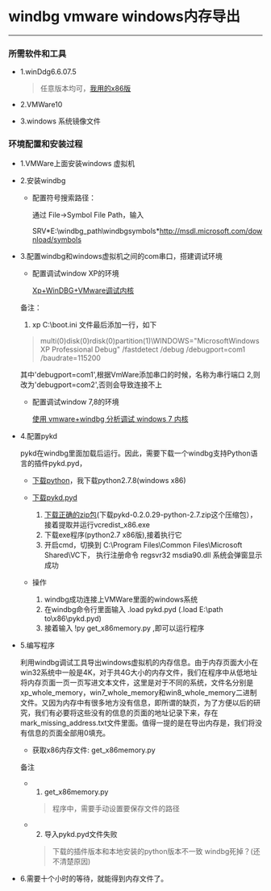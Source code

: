 # windbg vmware windows内存导出

---

### 所需软件和工具

* 1.winDdg6.6.07.5

    > 任意版本均可，[我用的x86版][1]

* 2.VMWare10

* 3.windows 系统镜像文件


### 环境配置和安装过程

* 1.VMWare上面安装windows 虚拟机

* 2.安装windbg

    * 配置符号搜索路径：

        通过 File→Symbol File Path，输入

        SRV\*E:\windbg_path\windbgsymbols\*http://msdl.microsoft.com/download/symbols

* 3.配置windbg和windows虚拟机之间的com串口，搭建调试环境

    * 配置调试window XP的环境

        [Xp+WinDBG+VMware调试内核][5]

    备注：

    1. xp C:\boot.ini 文件最后添加一行，如下

    > multi(0)disk(0)rdisk(0)partition(1)\WINDOWS="MicrosoftWindows XP Professional Debug" /fastdetect /debug /debugport=com1 /baudrate=115200

    其中'debugport=com1',根据VmWare添加串口的时候，名称为串行端口 2,则改为'debugport=com2',否则会导致连接不上

    * 配置调试window 7,8的环境

        [使用 vmware+windbg 分析调试 windows 7 内核][2]

* 4.配置pykd

    pykd在windbg里面加载后运行。因此，需要下载一个windbg支持Python语言的插件pykd.pyd，

    * [下载python][4]，我下载python2.7.8(windows x86)

    * [下载pykd.pyd][3]

        1. [下载正确的zip包][3](下载pykd-0.2.0.29-python-2.7.zip这个压缩包），接着提取并运行vcredist_x86.exe
        2. 下载exe程序(python2.7 x86版),接着执行它
        3. 开启cmd，切换到 C:\Program Files\Common Files\Microsoft Shared\VC下， 执行注册命令 regsvr32 msdia90.dll 系统会弹窗显示成功

    * 操作

        1. windbg成功连接上VMWare里面的windows系统
        2. 在windbg命令行里面输入 .load pykd.pyd  (.load E:\path to\x86\pykd.pyd)
        3. 接着输入 !py get_x86memory.py ,即可以运行程序

* 5.编写程序

    利用windbg调试工具导出windows虚拟机的内存信息。由于内存页面大小在win32系统中一般是4K，对于共4G大小的内存文件，我们在程序中从低地址将内存页面一页一页写进文本文件，这里是对于不同的系统，文件名分别是xp_whole_memory，win7_whole_memory和win8_whole_memory二进制文件。又因为内存中有很多地方没有信息，即所谓的缺页，为了方便以后的研究，我们有必要将这些没有的信息的页面的地址记录下来，存在mark_missing_address.txt文件里面。值得一提的是在导出内存是，我们将没有信息的页面全部用0填充。

    * 获取x86内存文件: get_x86memory.py

    备注
    * 1. get_x86memory.py

        > 程序中，需要手动设置要保存文件的路径

    * 2. 导入pykd.pyd文件失败

        > 下载的插件版本和本地安装的python版本不一致
        > windbg死掉？(还不清楚原因)

* 6.需要十个小时的等待，就能得到内存文件了。


[1]: http://msdl.microsoft.com/download/symbols/debuggers/dbg_x86_6.6.07.5.exe
[2]: http://blog.chinaunix.net/uid-23254875-id-341011.html
[3]: http://pykd.codeplex.com/releases
[4]: https://www.python.org/downloads/
[5]: http://www.cnblogs.com/lzjsky/archive/2010/12/14/1905275.html

